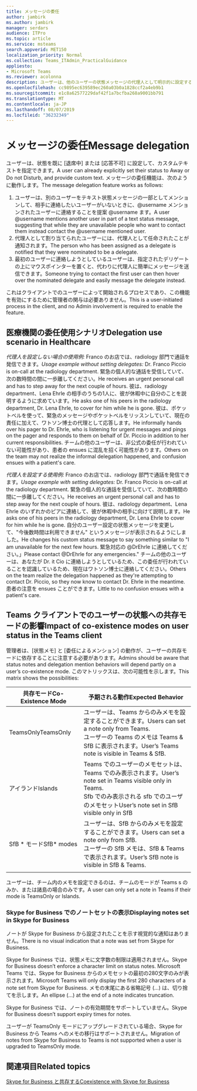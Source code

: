 ```yaml
---
title: メッセージの委任
author: jambirk
ms.author: jambirk
manager: serdars
audience: ITPro
ms.topic: article
ms.service: msteams
search.appverid: MET150
localization_priority: Normal
ms.collection: Teams_ITAdmin_PracticalGuidance
appliesto:
- Microsoft Teams
ms.reviewer: acolonna
description: ユーザーは、他のユーザーの状態メッセージの代理人として明示的に設定することができます。
ms.openlocfilehash: cc9895ec639589ec260a03b0a1828ccf2a4eb9b1
ms.sourcegitcommit: e1c8a62577229daf42f1a7bcfba268a9001bb791
ms.translationtype: MT
ms.contentlocale: ja-JP
ms.lasthandoff: 08/07/2019
ms.locfileid: "36232349"
---
```

# <a name="message-delegation"></a><span data-ttu-id="14cd0-103">メッセージの委任</span><span class="sxs-lookup"><span data-stu-id="14cd0-103">Message delegation</span></span>

<span data-ttu-id="14cd0-104">ユーザーは、状態を既に [退席中] または [応答不可] に設定して、カスタムテキストを指定できます。</span><span class="sxs-lookup"><span data-stu-id="14cd0-104">A user can already explicitly set their status to Away or Do not Disturb, and provide custom text.</span></span> <span data-ttu-id="14cd0-105">メッセージの委任機能は、次のように動作します。</span><span class="sxs-lookup"><span data-stu-id="14cd0-105">The message delegation feature works as follows:</span></span>

1. <span data-ttu-id="14cd0-106">ユーザーは、別のユーザーをテキスト状態メッセージの一部としてメンションして、相手に連絡したいユーザーがいないときに、@username メンションされたユーザーに連絡することを提案 @username ます。</span><span class="sxs-lookup"><span data-stu-id="14cd0-106">A user @username mentions another user in part of a text status message, suggesting that while they are unavailable people who want to contact them instead contact the @username mentioned user.</span></span>
2. <span data-ttu-id="14cd0-107">代理人として割り当てられたユーザーには、代理人として任命されたことが通知されます。</span><span class="sxs-lookup"><span data-stu-id="14cd0-107">The person who has been assigned as a delegate is notified that they were nominated to be a delegate.</span></span>
3. <span data-ttu-id="14cd0-108">最初のユーザーに連絡しようとしているユーザーは、指定されたデリゲートの上にマウスポインターを置くと、代わりに代理人に簡単にメッセージを送信できます。</span><span class="sxs-lookup"><span data-stu-id="14cd0-108">Someone trying to contact the first user can then hover over the nominated delegate and easily message the delegate instead.</span></span>  

<span data-ttu-id="14cd0-109">これはクライアントでのユーザーによって開始されるプロセスであり、この機能を有効にするために管理者の関与は必要ありません。</span><span class="sxs-lookup"><span data-stu-id="14cd0-109">This is a user-initiated process in the client, and no Admin involvement is required to enable the feature.</span></span> 

## <a name="delegation-use-scenario-in-healthcare"></a><span data-ttu-id="14cd0-110">医療機関の委任使用シナリオ</span><span class="sxs-lookup"><span data-stu-id="14cd0-110">Delegation use scenario in Healthcare</span></span>

<span data-ttu-id="14cd0-111">*代理人を設定しない場合の使用例:* Franco のお店では、radiology 部門で通話を発信できます。</span><span class="sxs-lookup"><span data-stu-id="14cd0-111">*Usage example without setting delegates:*  Dr. Franco Piccio is on-call at the radiology department.</span></span> <span data-ttu-id="14cd0-112">緊急の個人的な通話を受信していて、次の数時間の間に一歩離してください。</span><span class="sxs-lookup"><span data-stu-id="14cd0-112">He receives an urgent personal call and has to step away for the next couple of hours.</span></span> <span data-ttu-id="14cd0-113">彼は、radiology department、Lena Ehrle の相手のうちの1人に、彼が休暇中に自分のことを説明するように求めています。</span><span class="sxs-lookup"><span data-stu-id="14cd0-113">He asks one of his peers in the radiology department, Dr. Lena Ehrle, to cover for him while he is gone.</span></span> <span data-ttu-id="14cd0-114">彼は、ポケットベルを使って、緊急のメッセージやポケットベルをリッスンしていて、現在の責任に加えて、ワトソン博士の代理として応答します。</span><span class="sxs-lookup"><span data-stu-id="14cd0-114">He informally hands over his pager to Dr. Ehrle, who is listening for urgent messages and pings on the pager and responds to them on behalf of Dr. Piccio in addition to her current responsibilities.</span></span> <span data-ttu-id="14cd0-115">チームの他のユーザーは、非公式の委任が行われていない可能性があり、患者の ensues に混乱を招く可能性があります。</span><span class="sxs-lookup"><span data-stu-id="14cd0-115">Others on the team may not realize the informal delegation happened, and confusion ensues with a patient's care.</span></span>

<span data-ttu-id="14cd0-116">*代理人を設定する使用例:* Franco のお店では、radiology 部門で通話を発信できます。</span><span class="sxs-lookup"><span data-stu-id="14cd0-116">*Usage example with setting delegates:* Dr. Franco Piccio is on-call at the radiology department.</span></span> <span data-ttu-id="14cd0-117">緊急の個人的な通話を受信していて、次の数時間の間に一歩離してください。</span><span class="sxs-lookup"><span data-stu-id="14cd0-117">He receives an urgent personal call and has to step away for the next couple of hours.</span></span> <span data-ttu-id="14cd0-118">彼は、radiology department、Lena Ehrle のいずれかのピアに連絡して、彼が休暇中の相手に向けて説明します。</span><span class="sxs-lookup"><span data-stu-id="14cd0-118">He asks one of his peers in the radiology department, Dr. Lena Ehrle to cover for him while he is gone.</span></span> <span data-ttu-id="14cd0-119">自分のユーザー設定の状態メッセージを変更して、"今後数時間は利用できません" というメッセージが表示されるようにしました。</span><span class="sxs-lookup"><span data-stu-id="14cd0-119">He changes his custom status message to say something similar to "I am unavailable for the next few hours.</span></span> <span data-ttu-id="14cd0-120">緊急対応の @DrEhrle に連絡してください。」</span><span class="sxs-lookup"><span data-stu-id="14cd0-120">Please contact @DrEhrle for any emergencies."</span></span>  <span data-ttu-id="14cd0-121">チームの他のユーザーは、あなたが Dr. it Cio に連絡しようとしているため、この委任が行われていることを認識しているため、現在はワトソン博士に連絡してください。</span><span class="sxs-lookup"><span data-stu-id="14cd0-121">Others on the team realize the delegation happened as they're attempting to contact Dr. Piccio, so they now know to contact Dr. Ehrle in the meantime.</span></span> <span data-ttu-id="14cd0-122">患者の注意を ensues ことができます。</span><span class="sxs-lookup"><span data-stu-id="14cd0-122">Little to no confusion ensues with a patient's care.</span></span>

## <a name="impact-of-co-existence-modes-on-user-status-in-the-teams-client"></a><span data-ttu-id="14cd0-123">Teams クライアントでのユーザーの状態への共存モードの影響</span><span class="sxs-lookup"><span data-stu-id="14cd0-123">Impact of co-existence modes on user status in the Teams client</span></span>

<span data-ttu-id="14cd0-124">管理者は、[状態メモ] と [委任によるメンション] の動作が、ユーザーの共存モードに依存することに注意する必要があります。</span><span class="sxs-lookup"><span data-stu-id="14cd0-124">Admins should be aware that status notes and delegation mention behaviors will depend partly on a user’s co-existence mode.</span></span> <span data-ttu-id="14cd0-125">このマトリックスは、次の可能性を示します。</span><span class="sxs-lookup"><span data-stu-id="14cd0-125">This matrix shows the possibilities:</span></span>

|<span data-ttu-id="14cd0-126">共存モード</span><span class="sxs-lookup"><span data-stu-id="14cd0-126">Co-Existence Mode</span></span> | <span data-ttu-id="14cd0-127">予期される動作</span><span class="sxs-lookup"><span data-stu-id="14cd0-127">Expected Behavior</span></span>|
|---|---|
|<span data-ttu-id="14cd0-128">TeamsOnly</span><span class="sxs-lookup"><span data-stu-id="14cd0-128">TeamsOnly</span></span> |<span data-ttu-id="14cd0-129">ユーザーは、Teams からのみメモを設定することができます。</span><span class="sxs-lookup"><span data-stu-id="14cd0-129">Users can set a note only from Teams.</span></span> <br> <span data-ttu-id="14cd0-130">ユーザーの Teams のメモは Teams & SfB に表示されます。</span><span class="sxs-lookup"><span data-stu-id="14cd0-130">User’s Teams note is visible in Teams & SfB.</span></span> |
|<span data-ttu-id="14cd0-131">アイランド</span><span class="sxs-lookup"><span data-stu-id="14cd0-131">Islands</span></span> | <span data-ttu-id="14cd0-132">Teams でのユーザーのメモセットは、Teams でのみ表示されます。</span><span class="sxs-lookup"><span data-stu-id="14cd0-132">User’s note set in Teams visible only in Teams.</span></span> <br> <span data-ttu-id="14cd0-133">Sfb でのみ表示される sfb でのユーザのメモセット</span><span class="sxs-lookup"><span data-stu-id="14cd0-133">User’s note set in SfB visible only in SfB</span></span> |
|<span data-ttu-id="14cd0-134">SfB \* モード</span><span class="sxs-lookup"><span data-stu-id="14cd0-134">SfB\* modes</span></span> | <span data-ttu-id="14cd0-135">ユーザーは、SfB からのみメモを設定することができます。</span><span class="sxs-lookup"><span data-stu-id="14cd0-135">Users can set a note only from SfB.</span></span> <br> <span data-ttu-id="14cd0-136">ユーザーの SfB メモは、SfB & Teams で表示されます。</span><span class="sxs-lookup"><span data-stu-id="14cd0-136">User’s SfB note is visible in SfB & Teams.</span></span>  |
|||

<span data-ttu-id="14cd0-137">ユーザーは、チーム内のメモを設定できるのは、チームのモードが Teams s のみか、または諸島の場合のみです。</span><span class="sxs-lookup"><span data-stu-id="14cd0-137">A user can only set a note in Teams if their mode is TeamsOnly or Islands.</span></span>  

### <a name="displaying-notes-set-in-skype-for-business"></a><span data-ttu-id="14cd0-138">Skype for Business でのノートセットの表示</span><span class="sxs-lookup"><span data-stu-id="14cd0-138">Displaying notes set in Skype for Business</span></span>
  
<span data-ttu-id="14cd0-139">ノートが Skype for Business から設定されたことを示す視覚的な通知はありません。</span><span class="sxs-lookup"><span data-stu-id="14cd0-139">There is no visual indication that a note was set from Skype for Business.</span></span>

<span data-ttu-id="14cd0-140">Skype for Business では、状態メモに文字数の制限は適用されません。</span><span class="sxs-lookup"><span data-stu-id="14cd0-140">Skype for Business doesn’t enforce a character limit on status notes.</span></span> <span data-ttu-id="14cd0-141">Microsoft Teams では、Skype for Business からのメモセットの最初の280文字のみが表示されます。</span><span class="sxs-lookup"><span data-stu-id="14cd0-141">Microsoft Teams will only display the first 280 characters of a note set from Skype for Business.</span></span> <span data-ttu-id="14cd0-142">メモの末尾にある省略記号 (...) は、切り捨てを示します。</span><span class="sxs-lookup"><span data-stu-id="14cd0-142">An ellipse (…) at the end of a note indicates truncation.</span></span>
  
<span data-ttu-id="14cd0-143">Skype for Business では、ノートの有効期間をサポートしていません。</span><span class="sxs-lookup"><span data-stu-id="14cd0-143">Skype for Business doesn’t support expiry times for notes.</span></span>

<span data-ttu-id="14cd0-144">ユーザーが TeamsOnly モードにアップグレードされている場合、Skype for Business から Teams へのメモの移行はサポートされません。</span><span class="sxs-lookup"><span data-stu-id="14cd0-144">Migration of notes from Skype for Business to Teams is not supported when a user is upgraded to TeamsOnly mode.</span></span>

## <a name="related-topics"></a><span data-ttu-id="14cd0-145">関連項目</span><span class="sxs-lookup"><span data-stu-id="14cd0-145">Related topics</span></span>

[<span data-ttu-id="14cd0-146">Skype for Business と共存する</span><span class="sxs-lookup"><span data-stu-id="14cd0-146">Coexistence with Skype for Business</span></span>](../../coexistence-chat-calls-presence.md)
